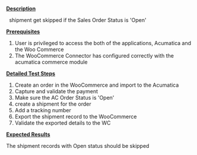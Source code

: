 
<p><u><strong>Description</strong></u></p>
<p>&nbsp;&nbsp;shipment get skipped if the Sales Order Status is 'Open'</p>
<p><u><strong>Prerequisites</strong></u></p>
<ol>
<li>User is privileged to access the both of the applications, Acumatica and the Woo Commerce</li>
<li>The WooCommerce Connector has configured correctly with the acumatica commerce module</li></ol>
<p><u><strong>Detailed Test Steps</strong></u></p>
<ol>
<li>Create an order in the WooCommerce and import to the Acumatica</li>
<li>Capture and validate the payment</li>
<li>Make sure the AC Order Status is 'Open'</li>
<li>create a shipment for the order</li>
<li>Add a tracking number</li>
<li>Export the shipment record to the WooCommerce</li>
<li>Validate the exported details to the WC</li></ol>
<p><u><strong>Expected Results</strong></u></p>
<p>The shipment records with Open status should be skipped</p>
